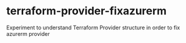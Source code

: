 # terraform-provider-fixazurerm
Experiment to understand Terraform Provider structure in order to fix azurerm provider
